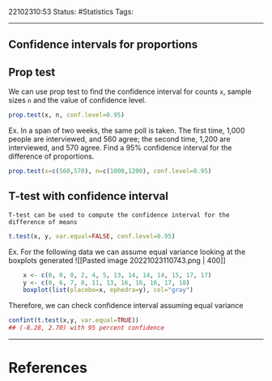 22102310:53
Status:  #Statistics
Tags: 

---
## Confidence intervals for proportions

## Prop test
We can use prop test to find the confidence interval for counts `x`, sample sizes `n` and the value of confidence level.
```R
prop.test(x, n, conf.level=0.95)
```
Ex.
	In a span of two weeks, the same poll is taken. The first time, 1,000 people are interviewed, and 560 agree; the second time, 1,200 are interviewed, and 570 agree. Find a 95% confidence interval for the difference of proportions.
```R
prop.test(x=c(560,570), n=c(1000,1200), conf.level=0.95)
```

## T-test with confidence interval
	T-test can be used to compute the confidence interval for the difference of means
```R
t.test(x, y, var.equal=FALSE, conf.level=0.95)
```
Ex.
	For the following data we  can assume equal variance looking at the boxplots generated ![[Pasted image 20221023110743.png | 400]]
```R
	x <- c(0, 0, 0, 2, 4, 5, 13, 14, 14, 14, 15, 17, 17)
	y <- c(0, 6, 7, 8, 11, 13, 16, 16, 16, 17, 18)
	boxplot(list(placebo=x, ephedra=y), col="gray")
```
Therefore, we can check confidence interval assuming equal variance
```R
confint(t.test(x,y, var.equal=TRUE))
## (-8.28, 2.70) with 95 percent confidence
```

---
# References